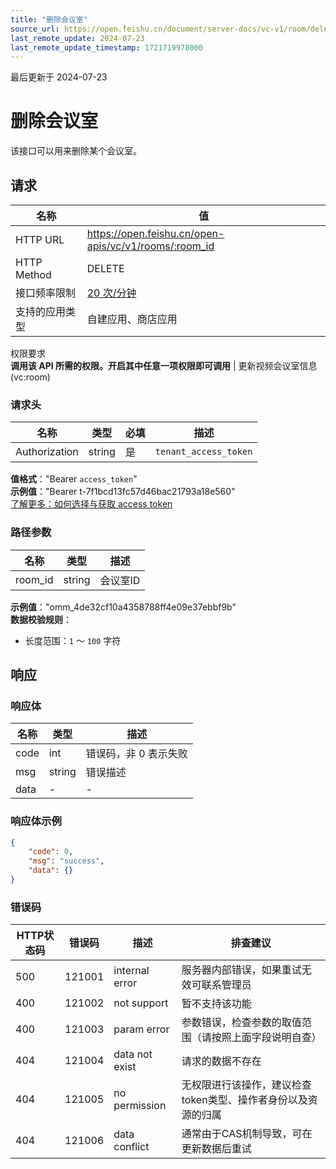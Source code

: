 ```yaml
---
title: "删除会议室"
source_url: https://open.feishu.cn/document/server-docs/vc-v1/room/delete
last_remote_update: 2024-07-23
last_remote_update_timestamp: 1721719978000
---
```

最后更新于 2024-07-23

# 删除会议室

该接口可以用来删除某个会议室。

## 请求
名称 | 值
---|---
HTTP URL | https://open.feishu.cn/open-apis/vc/v1/rooms/:room_id
HTTP Method | DELETE
接口频率限制 | [20 次/分钟](https://open.feishu.cn/document/ukTMukTMukTM/uUzN04SN3QjL1cDN)
支持的应用类型 | 自建应用、商店应用
权限要求  
            **调用该 API 所需的权限。开启其中任意一项权限即可调用** | 更新视频会议室信息(vc:room)

### 请求头

名称 | 类型 | 必填 | 描述
--- | --- | --- | ---
Authorization | string | 是 | `tenant_access_token`  
**值格式**："Bearer `access_token`"  
**示例值**："Bearer t-7f1bcd13fc57d46bac21793a18e560"  
[了解更多：如何选择与获取 access token](https://open.feishu.cn/document/uAjLw4CM/ugTN1YjL4UTN24CO1UjN/trouble-shooting/how-to-choose-which-type-of-token-to-use)

### 路径参数

名称 | 类型 | 描述
--- | --- | ---
room_id | string | 会议室ID  
**示例值**："omm_4de32cf10a4358788ff4e09e37ebbf9b"  
**数据校验规则**：  
- 长度范围：`1` ～ `100` 字符

## 响应

### 响应体

名称 | 类型 | 描述
--- | --- | ---
code | int | 错误码，非 0 表示失败
msg | string | 错误描述
data | \- | \-

### 响应体示例
```json
{
    "code": 0,
    "msg": "success",
    "data": {}
}
```

### 错误码

HTTP状态码 | 错误码 | 描述 | 排查建议
--- | --- | --- | ---
500 | 121001 | internal error | 服务器内部错误，如果重试无效可联系管理员
400 | 121002 | not support | 暂不支持该功能
400 | 121003 | param error | 参数错误，检查参数的取值范围（请按照上面字段说明自查）
404 | 121004 | data not exist | 请求的数据不存在
404 | 121005 | no permission | 无权限进行该操作，建议检查token类型、操作者身份以及资源的归属
404 | 121006 | data conflict | 通常由于CAS机制导致，可在更新数据后重试
